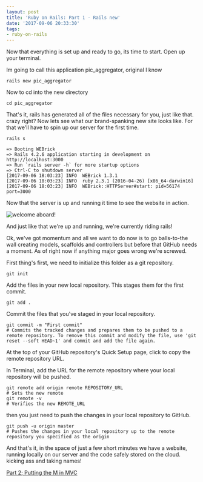 ```yaml
---
layout: post
title: 'Ruby on Rails: Part 1 - Rails new'
date: '2017-09-06 20:33:30'
tags:
- ruby-on-rails
---
```


Now that everything is set up and ready to go, its time to start. Open up your terminal.

Im going to call this application pic_aggregator, original I know

`rails new pic_aggregator`

Now to cd into the new directory

`cd pic_aggregator`

That's it, rails has generated all of the files necessary for you, just like that. crazy right?
Now lets see what our brand-spanking new site looks like. For that we'll have to spin up our server for the first time.

`rails s`


~~~ shell
=> Booting WEBrick
=> Rails 4.2.6 application starting in development on http://localhost:3000
=> Run `rails server -h` for more startup options
=> Ctrl-C to shutdown server
[2017-09-06 18:03:23] INFO  WEBrick 1.3.1
[2017-09-06 18:03:23] INFO  ruby 2.3.1 (2016-04-26) [x86_64-darwin16]
[2017-09-06 18:03:23] INFO  WEBrick::HTTPServer#start: pid=56174 port=3000
~~~

Now that the server is up and running it time to see the website in action.

![welcome aboard!](https://namecheap.simplekb.com//SiteContents/2-7C22D5236A4543EB827F3BD8936E153E/media/rorapp6.png)

And just like that we're up and running, we're currently riding rails!

Ok, we've got momentum and all we want to do now is to go balls-to-the wall creating models, scaffolds and controllers but before that GitHub needs a moment. As of right now if anything major goes wrong we're screwed.

First thing's first, we need to initialize this folder as a git repository.

`git init`

Add the files in your new local repository. This stages them for the first commit.

`git add .`

Commit the files that you've staged in your local repository.

~~~ shell
git commit -m "First commit"
# Commits the tracked changes and prepares them to be pushed to a remote repository. To remove this commit and modify the file, use 'git reset --soft HEAD~1' and commit and add the file again.
~~~

At the top of your GitHub repository's Quick Setup page, click to copy the remote repository URL. 

In Terminal, add the URL for the remote repository where your local repository will be pushed.

~~~ shell
git remote add origin remote REPOSITORY_URL
# Sets the new remote
git remote -v
# Verifies the new REMOTE_URL
~~~

then you just need to push the changes in your local repository to GitHub.

~~~ shell
git push -u origin master
# Pushes the changes in your local repository up to the remote repository you specified as the origin
~~~

And that's it, in the space of just a few short minutes we have a website, running locally on our server and the code safely stored on the cloud. kicking ass and taking names!

[Part 2; Putting the M in MVC](https://breenblog.herokuapp.com/ruby-on-rails-part-2-putting-the-m-in-mvc/)
